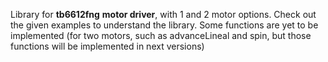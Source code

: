 Library for **tb6612fng** **motor driver**, with 1 and 2 motor options. Check out the given examples to understand the library.
Some functions are yet to be implemented (for two motors, such as advanceLineal and spin, but those functions will be implemented in next versions)
